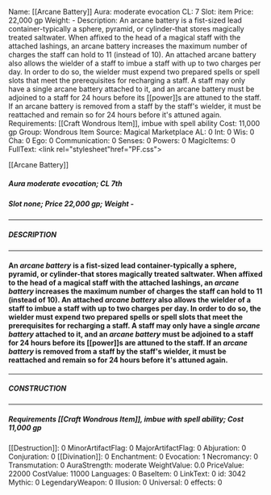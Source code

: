 Name: [[Arcane Battery]]
Aura: moderate evocation
CL: 7
Slot: item
Price: 22,000 gp
Weight: -
Description: An arcane battery is a fist-sized lead container-typically a sphere, pyramid, or cylinder-that stores magically treated saltwater. When affixed to the head of a magical staff with the attached lashings, an arcane battery increases the maximum number of charges the staff can hold to 11 (instead of 10). An attached arcane battery also allows the wielder of a staff to imbue a staff with up to two charges per day. In order to do so, the wielder must expend two prepared spells or spell slots that meet the prerequisites for recharging a staff. A staff may only have a single arcane battery attached to it, and an arcane battery must be adjoined to a staff for 24 hours before its [[power]]s are attuned to the staff. If an arcane battery is removed from a staff by the staff's wielder, it must be reattached and remain so for 24 hours before it's attuned again.
Requirements: [[Craft Wondrous Item]], imbue with spell ability
Cost: 11,000 gp
Group: Wondrous Item
Source: Magical Marketplace
AL: 0
Int: 0
Wis: 0
Cha: 0
Ego: 0
Communication: 0
Senses: 0
Powers: 0
MagicItems: 0
FullText: <link rel="stylesheet"href="PF.css"><div class="heading"><p class="alignleft">[[Arcane Battery]]</p><div style="clear: both;"></div></div><div><h5><b>Aura </b>moderate evocation; <b>CL </b>7th</h5><h5><b>Slot </b>none; <b>Price </b>22,000 gp; <b>Weight </b>-</h5></div><hr/><div><h5><b>DESCRIPTION</b></h5></div><hr/><div><h4><p>An <i>arcane battery</i> is a fist-sized lead container-typically a sphere, pyramid, or cylinder-that stores magically treated saltwater. When affixed to the head of a magical staff with the attached lashings, an <i>arcane battery</i> increases the maximum number of charges the staff can hold to 11 (instead of 10). An attached <i>arcane battery</i> also allows the wielder of a staff to imbue a staff with up to two charges per day. In order to do so, the wielder must expend two prepared spells or spell slots that meet the prerequisites for recharging a staff. A staff may only have a single <i>arcane battery</i> attached to it, and an <i>arcane battery</i> must be adjoined to a staff for 24 hours before its [[power]]s are attuned to the staff. If an <i>arcane battery</i> is removed from a staff by the staff's wielder, it must be reattached and remain so for 24 hours before it's attuned again.</p></h4></div><hr/><div><h5><b>CONSTRUCTION</b></h5></div><hr/><div><h5><b>Requirements </b>[[Craft Wondrous Item]], <i>imbue with spell ability</i>; <b>Cost </b>11,000 gp</h5></div>
[[Destruction]]: 0
MinorArtifactFlag: 0
MajorArtifactFlag: 0
Abjuration: 0
Conjuration: 0
[[Divination]]: 0
Enchantment: 0
Evocation: 1
Necromancy: 0
Transmutation: 0
AuraStrength: moderate
WeightValue: 0.0
PriceValue: 22000
CostValue: 11000
Languages: 0
BaseItem: 0
LinkText: 0
id: 3042
Mythic: 0
LegendaryWeapon: 0
Illusion: 0
Universal: 0
effects: 0
